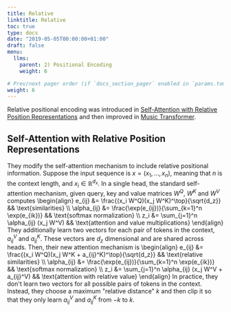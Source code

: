 ```yaml
---
title: Relative
linktitle: Relative
toc: true
type: docs
date: "2019-05-05T00:00:00+01:00"
draft: false
menu:
  llms:
    parent: 2) Positional Encoding
    weight: 6

# Prev/next pager order (if `docs_section_pager` enabled in `params.toml`)
weight: 6
---
```

Relative positional encoding was introduced in [Self-Attention with Relative Position Representations](https://arxiv.org/pdf/1803.02155) and then improved in [Music Transformer](https://arxiv.org/abs/1809.04281).

## Self-Attention with Relative Position Representations
They modify the self-attention mechanism to include relative positional information. Suppose the input sequence is $x = (x_1, \ldots, x_n)$, meaning that $n$ is the context length, and $x_i\in\mathbb{R}^{d_x}$. In a single head, the standard self-attention mechanism, given query, key and value matrices $W^Q$, $W^K$ and $W^V$ computes
\begin{align}
    e_{ij} &= \frac{(x_i W^Q)(x_j W^K)^\top}{\sqrt{d_z}} && \text{similarities} \\\\
    \alpha_{ij} &= \frac{\exp(e_{ij})}{\sum_{k=1}^n \exp(e_{ik})} && \text{softmax normalization} \\\\
    z_i &= \sum_{j=1}^n \alpha_{ij} (x_j W^V) && \text{attention and value multiplications}
\end{align}
They additionally learn two vectors for each pair of tokens in the context, $a_{ij}^V$ and $a_{ij}^K$. These vectors are $d_z$ dimensional and are shared across heads. Then, their new attention mechanism is
\begin{align}
    e_{ij} &= \frac{(x_i W^Q)(x_j W^K + a_{ij}^K)^\top}{\sqrt{d_z}} && \text{relative similarities} \\\\
    \alpha_{ij} &= \frac{\exp(e_{ij})}{\sum_{k=1}^n \exp(e_{ik})} && \text{softmax normalization} \\\\
    z_i &= \sum_{j=1}^n \alpha_{ij} (x_j W^V + a_{ij}^V) && \text{attention with relative value}
\end{align}
In practice, they don't learn two vectors for all possible pairs of tokens in the context. Instead, they choose a maximum "relative distance" $k$ and then clip it so that they only learn $a_{ij}^V$ and $a_{ij}^K$ from $-k$ to $k$.
